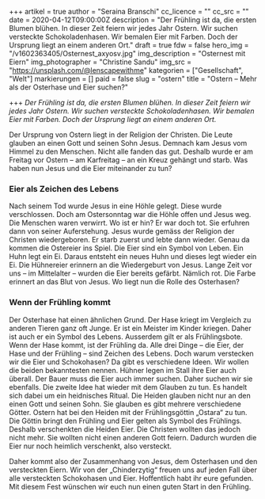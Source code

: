 +++
artikel = true
author = "Seraina Branschi"
cc_licence = ""
cc_src = ""
date = 2020-04-12T09:00:00Z
description = "Der Frühling ist da, die ersten Blumen blühen. In dieser Zeit feiern wir jedes Jahr Ostern. Wir suchen versteckte Schokoladenhasen. Wir bemalen Eier mit Farben. Doch der Ursprung liegt an einem anderen Ort."
draft = true
fdw = false
hero_img = "/v1602363405/Osternest_axyosv.jpg"
img_description = "Osternest mit Eiern"
img_photographer = "Christine Sandu"
img_src = "https://unsplash.com/@lenscapewithme"
kategorien = ["Gesellschaft", "Welt"]
markierungen = []
paid = false
slug = "ostern"
title = "Ostern – Mehr als der Osterhase und Eier suchen?"

+++
_Der Frühling ist da, die ersten Blumen blühen. In dieser Zeit feiern wir jedes Jahr Ostern. Wir suchen versteckte Schokoladenhasen. Wir bemalen Eier mit Farben. Doch der Ursprung liegt an einem anderen Ort._

Der Ursprung von Ostern liegt in der Religion der Christen. Die Leute glauben an einen Gott und seinen Sohn Jesus. Demnach kam Jesus vom Himmel zu den Menschen. Nicht alle fanden das gut. Deshalb wurde er am Freitag vor Ostern – am Karfreitag – an ein Kreuz gehängt und starb. Was haben nun Jesus und die Eier miteinander zu tun?

### **Eier als Zeichen des Lebens**

Nach seinem Tod wurde Jesus in eine Höhle gelegt. Diese wurde verschlossen. Doch am Ostersonntag war die Höhle offen und Jesus weg. Die Menschen waren verwirrt. Wo ist er hin? Er war doch tot. Sie erfuhren dann von seiner Auferstehung. Jesus wurde gemäss der Religion der Christen wiedergeboren. Er starb zuerst und lebte dann wieder. Genau da kommen die Ostereier ins Spiel. Die Eier sind ein Symbol von Leben. Ein Huhn legt ein Ei. Daraus entsteht ein neues Huhn und dieses legt wieder ein Ei. Die Hühnereier erinnern an die Wiedergeburt von Jesus. Lange Zeit vor uns – im Mittelalter – wurden die Eier bereits gefärbt. Nämlich rot. Die Farbe erinnert an das Blut von Jesus. Wo liegt nun die Rolle des Osterhasen? 

### **Wenn der Frühling kommt**

Der Osterhase hat einen ähnlichen Grund. Der Hase kriegt im Vergleich zu anderen Tieren ganz oft Junge. Er ist ein Meister im Kinder kriegen. Daher ist auch er ein Symbol des Lebens. Ausserdem gilt er als Frühlingsbote. Wenn der Hase kommt, ist der Frühling da. Alle drei Dinge – die Eier, der Hase und der Frühling – sind Zeichen des Lebens. Doch warum verstecken wir die Eier und Schokohasen? Da gibt es verschiedene Ideen. Wir wollen die beiden bekanntesten nennen. Hühner legen im Stall ihre Eier auch überall. Der Bauer muss die Eier auch immer suchen. Daher suchen wir sie ebenfalls. Die zweite Idee hat wieder mit dem Glauben zu tun. Es handelt sich dabei um ein heidnisches Ritual. Die Heiden glauben nicht nur an den einen Gott und seinen Sohn. Sie glauben es gibt mehrere verschiedene Götter. Ostern hat bei den Heiden mit der Frühlingsgöttin „Ostara“ zu tun. Die Göttin bringt den Frühling und Eier gelten als Symbol des Frühlings. Deshalb verschenkten die Heiden Eier. Die Christen wollten das jedoch nicht mehr. Sie wollten nicht einen anderen Gott feiern. Dadurch wurden die Eier nur noch heimlich verschenkt, also versteckt.

Daher kommt also der Zusammenhang von Jesus, dem Osterhasen und den versteckten Eiern. Wir von der „Chinderzytig“ freuen uns auf jeden Fall über alle versteckten Schokohasen und Eier. Hoffentlich habt ihr eure gefunden. Mit diesem Fest wünschen wir euch nun einen guten Start in den Frühling.